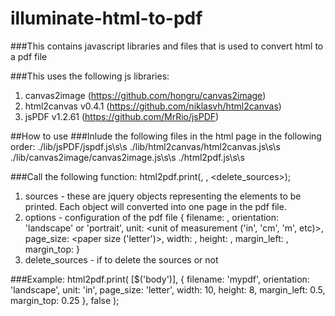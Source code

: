 # illuminate-html-to-pdf
###This contains javascript libraries and files that is used to convert html to a pdf file

###This uses the following js libraries:
1. canvas2image (https://github.com/hongru/canvas2image)
2. html2canvas v0.4.1 (https://github.com/niklasvh/html2canvas)
3. jsPDF v1.2.61 (https://github.com/MrRio/jsPDF)

##How to use
###Inlude the following files in the html page in the following order:
./lib/jsPDF/jspdf.js\s\s
./lib/html2canvas/html2canvas.js\s\s
./lib/canvas2image/canvas2image.js\s\s
./html2pdf.js\s\s

###Call the following function:
html2pdf.print(<sources>, <options>, <delete_sources>);

1. sources - these are jquery objects representing the elements to be printed. Each object will converted into one page in the pdf file.
2. options - configuration of the pdf file
    {
      filename: <filename>,
      orientation: 'landscape' or 'portrait',
      unit: <unit of measurement ('in', 'cm', 'm', etc)>,
      page_size: <paper size ('letter')>,
      width: <width based on the unit>,
      height: <height based on the unit>,
      margin_left: <left margin based on the unit>,
      margin_top: <right margin based on the unit>
    }
3. delete_sources - if to delete the sources or not
 
###Example:
    html2pdf.print(
      [$('body')],
      {
        filename: 'mypdf',
        orientation: 'landscape',
        unit: 'in',
        page_size: 'letter',
        width: 10,
        height: 8,
        margin_left: 0.5,
        margin_top: 0.25
      },
      false
    );


